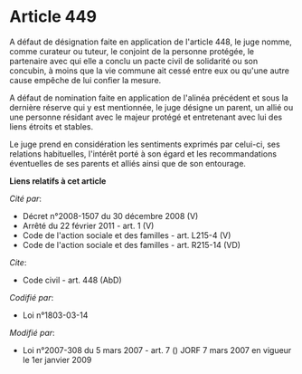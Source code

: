 # Article 449

A défaut de désignation faite en application de l'article 448, le juge nomme, comme curateur ou tuteur, le conjoint de la
personne protégée, le partenaire avec qui elle a conclu un pacte civil de solidarité ou son concubin, à moins que la vie
commune ait cessé entre eux ou qu'une autre cause empêche de lui confier la mesure.

A défaut de nomination faite en application de l'alinéa précédent et sous la dernière réserve qui y est mentionnée, le juge
désigne un parent, un allié ou une personne résidant avec le majeur protégé et entretenant avec lui des liens étroits et
stables.

Le juge prend en considération les sentiments exprimés par celui-ci, ses relations habituelles, l'intérêt porté à son égard
et les recommandations éventuelles de ses parents et alliés ainsi que de son entourage.

**Liens relatifs à cet article**

_Cité par_:

  - Décret n°2008-1507 du 30 décembre 2008 (V)
  - Arrêté du 22 février 2011 - art. 1 (V)
  - Code de l'action sociale et des familles - art. L215-4 (V)
  - Code de l'action sociale et des familles - art. R215-14 (VD)

_Cite_:

  - Code civil - art. 448 (AbD)

_Codifié par_:

  - Loi n°1803-03-14

_Modifié par_:

  - Loi n°2007-308 du 5 mars 2007 - art. 7 () JORF 7 mars 2007 en vigueur le 1er janvier 2009
